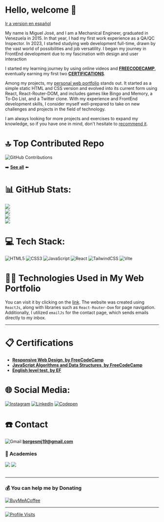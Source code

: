 # Hello, welcome 👋

[Ir a version en español](https://github.com/borgesmj/borgesmj/#readme)

My name is Miguel José, and I am a Mechanical Engineer, graduated in Venezuela in 2015. In that year, I had my first work experience as a QA/QC Inspector. In 2023, I started studying web development full-time, drawn by the vast world of possibilities and job versatility. I began my journey in FrontEnd development due to my fascination with design and user interaction

I started my learning journey by using online videos and [**FREECODECAMP**](https://www.freecodecamp.org/borgesmj19), eventually earning my first two [**CERTIFICATIONS**](https://github.com/borgesmj/borgesmj/blob/main/en-US/README.md#-certifications).

Among my projects, my [personal web portfolio](https://github.com/borgesmj/borgesmj/blob/main/en-US/README.md#-Technologies-Used-in-My-Web-Portfolio) stands out. It started as a simple static HTML and CSS version and evolved into its current form using React, React-Router-DOM, and includes games like Bingo and Memory, a To-Do List, and a Twitter clone. With my experience and FrontEnd development skills, I consider myself well-prepared to take on new challenges and projects in the field of technology.

I am always looking for more projects and exercises to expand my knowledge, so if you have one in mind, don't hesitate to [recommend it](https://github.com/borgesmj/borgesmj/issues/new).

# 🔝 Top Contributed Repo
![GitHub Contributions](https://github-contributor-stats.vercel.app/api?username=borgesmj&limit=5&theme=dark&combine_all_yearly_contributions=true)

:arrow_right: [**See all**](https://github.com/borgesmj?tab=repositories) :arrow_left:

# 📊 GitHub Stats:
![](https://github-profile-summary-cards.vercel.app/api/cards/profile-details?username=borgesmj&theme=dark&hide_border=false)<br>
![](https://github-readme-stats.vercel.app/api?username=borgesmj&theme=dark&hide_border=false&include_all_commits=true&count_private=false)<br/>
![](https://github-readme-streak-stats.herokuapp.com/?user=borgesmj&theme=dark&hide_border=false)<br/>
![](https://github-readme-stats.vercel.app/api/top-langs/?username=borgesmj&theme=dark&hide_border=false&include_all_commits=true&count_private=false&layout=compact)

# 💻 Tech Stack:
![HTML5](https://img.shields.io/badge/HTML5-E34F26?style=for-the-badge&logo=html5&logoColor=white)
![CSS3](https://img.shields.io/badge/CSS3-1572B6?style=for-the-badge&logo=css3&logoColor=white)
![JavaScript](https://img.shields.io/badge/javascript-%23323330.svg?style=for-the-badge&logo=javascript&logoColor=%23F7DF1E) 
![React](https://img.shields.io/badge/react-%2320232a.svg?style=for-the-badge&logo=react&logoColor=%2361DAFB) 
![TailwindCSS](https://img.shields.io/badge/tailwindcss-%2338B2AC.svg?style=for-the-badge&logo=tailwind-css&logoColor=white)
![Vite](https://img.shields.io/badge/Vite-B73BFE?style=for-the-badge&logo=vite&logoColor=FFD62E)

# 👨‍💻 Technologies Used in My Web Portfolio
You can visit it by clicking on the [link](https://borgesmj.github.io/).
The website was created using `ReactJs`, along with libraries such as `React-Router-Dom` for page navigation. Additionally, I utilized `emailJs` for the contact page, which sends emails directly to my inbox.

---

# 📋 Certifications
* [**Responsive Web Design, by FreeCodeCamp**](https://www.freecodecamp.org/certification/borgesmj19/responsive-web-design)
* [**JavaScript Algorithms and Data Structures, by FreeCodeCamp**](https://www.freecodecamp.org/certification/borgesmj19/javascript-algorithms-and-data-structures)
* [**English level test, by EF**](https://www.efset.org/cert/uGmFbo)

# 🌐 Social Media:
[![Instagram](https://img.shields.io/badge/Instagram-%23E4405F.svg?logo=Instagram&logoColor=white)](https://instagram.com/codin_hauss)
[![LinkedIn](https://img.shields.io/badge/LinkedIn-%230077B5.svg?logo=linkedin&logoColor=white)](https://linkedin.com/in/borgesmj/) 
[![Codepen](https://img.shields.io/badge/Codepen-000000?style=for-the-badge&logo=codepen&logoColor=white)](https://codepen.io/borgesmj)

# :telephone: Contact
![Gmail](https://img.shields.io/badge/Gmail-D14836?style=for-the-badge&logo=gmail&logoColor=white) **borgesmj19@gmail.com**

### 🏫 Academies 
![](https://img.shields.io/badge/freecodecamp-27273D?style=for-the-badge&logo=freecodecamp&logoColor=white)
![](https://img.shields.io/badge/YouTube-FF0000?style=for-the-badge&logo=youtube&logoColor=white)
<br>
<br>


---
### 💰 You can help me by Donating
[![BuyMeACoffee](https://img.shields.io/badge/Buy%20Me%20a%20Coffee-ffdd00?style=for-the-badge&logo=buy-me-a-coffee&logoColor=black)](https://buymeacoffee.com/borgesmj19)

<!-- Proudly created with GPRM ( https://gprm.itsvg.in ) -->

---

[![Profile Visits](https://visitcount.itsvg.in/api?id=borgesmj&icon=6&color=3)](https://visitcount.itsvg.in)
